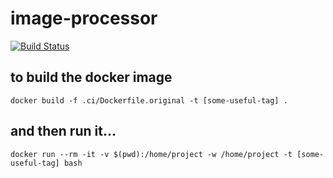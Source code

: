 # image-processor

[![Build Status](https://travis-ci.com/paulaolmedo/image-processor.svg?token=bqY7JHfPDqjwZn2ypbwq&branch=dev)](https://travis-ci.com/paulaolmedo/image-processor)

## to build the docker image
	docker build -f .ci/Dockerfile.original -t [some-useful-tag] .
## and then run it...
	docker run --rm -it -v $(pwd):/home/project -w /home/project -t [some-useful-tag] bash